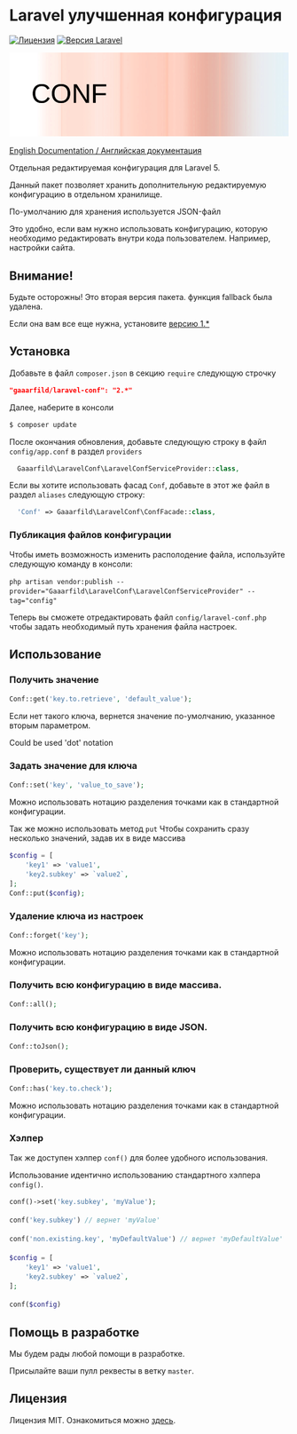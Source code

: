 # Laravel улучшенная конфигурация

[![Лицензия](https://img.shields.io/badge/license-MIT-brightgreen.svg?style=flat-square)](LICENSE.md)
[![Версия Laravel](https://img.shields.io/badge/laravel-5-orange.svg?style=flat-square)](http://laravel.com)

![Laravel Conf](conf.png)

[English Documentation / Английская документация](https://github.com/gaaarfild/laravel-conf/blob/master/README.md)

Отдельная редактируемая конфигурация для Laravel 5.

Данный пакет позволяет хранить дополнительную редактируемую конфигурацию в отдельном хранилище.

По-умолчанию для хранения используется JSON-файл

Это удобно, если вам нужно использовать конфигурацию, которую необходимо редактировать внутри кода пользователем. Например, настройки сайта.

## Внимание!

Будьте осторожны! Это вторая версия пакета. функция fallback была удалена.

Если она вам все еще нужна, установите [версию 1.*](https://github.com/gaaarfild/laravel-conf/tree/v1.2.2)

## Установка

Добавьте в файл `composer.json` в секцию `require` следующую строчку

``` JSON
"gaaarfild/laravel-conf": "2.*"
```

Далее, наберите в консоли

``` BASH
$ composer update
```

После окончания обновления, добавьте следующую строку в файл `config/app.conf` в раздел `providers`

``` php
  Gaaarfild\LaravelConf\LaravelConfServiceProvider::class,
```

Если вы хотите использовать фасад `Conf`, добавьте в этот же файл в раздел `aliases` следующую строку:

``` php
  'Conf' => Gaaarfild\LaravelConf\ConfFacade::class,
```

### Публикация файлов конфигурации

Чтобы иметь возможность изменить располодение файла, используйте следующую команду в консоли:

`php artisan vendor:publish --provider="Gaaarfild\LaravelConf\LaravelConfServiceProvider" --tag="config"`

Теперь вы сможете отредактировать файл `config/laravel-conf.php` чтобы задать необходимый путь хранения файла настроек.


## Использование

### Получить значение

``` php
Conf::get('key.to.retrieve', 'default_value');
```

Если нет такого ключа, вернется значение по-умолчанию, указанное вторым параметром.

Could be used 'dot' notation

### Задать значение для ключа

``` PHP
Conf::set('key', 'value_to_save');
```

Можно использовать нотацию разделения точками как в стандартной конфигурации.

Так же можно использовать метод `put` Чтобы сохранить сразу несколько значений, задав их в виде массива

``` PHP
$config = [
    'key1' => 'value1',
    'key2.subkey' => `value2`,
];
Conf::put($config);
```

### Удаление ключа из настроек

``` PHP
Conf::forget('key');
```

Можно использовать нотацию разделения точками как в стандартной конфигурации.

### Получить всю конфигурацию в виде массива.

``` PHP
Conf::all();
```

### Получить всю конфигурацию в виде JSON.

``` PHP
Conf::toJson();
```

### Проверить, существует ли данный ключ

``` PHP
Conf::has('key.to.check');
```

Можно использовать нотацию разделения точками как в стандартной конфигурации.

### Хэлпер

Так же доступен хэлпер `conf()` для более удобного использования.

Использование идентично использованию стандартного хэлпера `config()`.

``` php
conf()->set('key.subkey', 'myValue');

conf('key.subkey') // вернет 'myValue'

conf('non.existing.key', 'myDefaultValue') // вернет 'myDefaultValue'

$config = [
    'key1' => 'value1',
    'key2.subkey' => `value2`,
];

conf($config)
```

## Помощь в разработке

Мы будем рады любой помощи в разработке.

Присылайте ваши пулл реквесты в ветку `master`.


## Лицензия

Лицензия MIT. Ознакомиться можно [здесь](https://github.com/gaaarfild/laravel-conf/blob/master/LICENSE).

